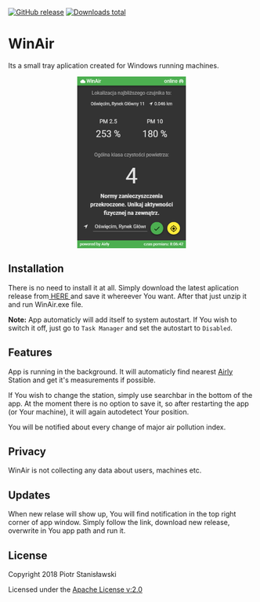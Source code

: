 [![GitHub release][badge-github-pre-release]][winair-latest-release]
[![Downloads total][badge-downloads-total]][winair-latest-release]

# WinAir

Its a small tray aplication created for Windows running machines.

<p align="center">
<img src="https://raw.githubusercontent.com/Stachuu87/WinAir/master/screenshots/WinAir.png" align="center" height="350px">
</p>

## Installation

There is no need to install it at all. Simply download the latest aplication release from<a href="https://github.com/Stachuu87/winair/releases" target="_blank"> HERE </a>and save it whereever You want.
After that just unzip it and run WinAir.exe file.

**Note:** App automaticly will add itself to system autostart. If You wish to switch it off, just go to `Task Manager` and set the autostart to `Disabled`.


## Features

App is running in the background. It will automaticly find nearest <a href="https://airly.eu/pl/" target="_blank">Airly</a> Station and get it's measurements if possible.

If You wish to change the station, simply use searchbar in the bottom of the app.
At the moment there is no option to save it, so after restarting the app (or Your machine), it will again autodetect Your position.

You will be notified about every change of major air pollution index.


## Privacy

WinAir is not collecting any data about users, machines etc.

## Updates

When new relase will show up, You will find notification in the top right corner of app window. Simply follow the link, download new release, overwrite in You app path and run it.


## License

Copyright 2018 Piotr Stanisławski

Licensed under the <a href="http://www.apache.org/licenses/LICENSE-2.0.html" targe="_blank">Apache License v:2.0</a>


[badge-downloads-total]: https://img.shields.io/github/downloads/stachuu87/winair/total.svg
[winair-latest-release]: https://github.com/stachuu87/winair/releases/latest
[badge-github-pre-release]: https://img.shields.io/github/release/stachuu87/winair/all.svg
